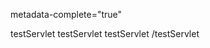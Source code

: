 metadata-complete="true"

<web-app xmlns:xsi="http://www.w3.org/2001/XMLSchema-instance" xmlns="https://jakarta.ee/xml/ns/jakartaee" xsi:schemaLocation="https://jakarta.ee/xml/ns/jakartaee https://jakarta.ee/xml/ns/jakartaee/web-app_6_0.xsd" version="6.0"
metadata-complete="true" >


<servlet>
    <servlet-name>testServlet</servlet-name>
    <servlet-class>testServlet</servlet-class>
  </servlet>
  <servlet-mapping>
    <servlet-name>testServlet</servlet-name>
    <url-pattern>/testServlet</url-pattern>
  </servlet-mapping>
